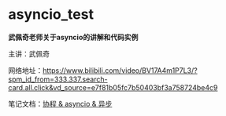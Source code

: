 # asyncio_test
**武佩奇老师关于asyncio的讲解和代码实例**

主讲：武佩奇

网络地址：https://www.bilibili.com/video/BV17A4m1P7L3/?spm_id_from=333.337.search-card.all.click&vd_source=e7f81b05fc7b50403bf3a758724be4c9

笔记文档：[协程 & asyncio & 异步](https://github.com/asyncio_test/docs/协程&asyncio&异步.md)

